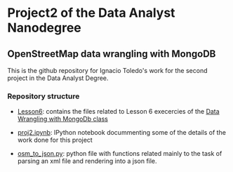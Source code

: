 # Project2 of the Data Analyst Nanodegree

## OpenStreetMap data wrangling with MongoDB

This is the github repository for Ignacio Toledo's work for the
second project in the Data Analyst Degree.

### Repository structure

* [Lesson6](../master/Lesson6): contains the files related to
  Lesson 6 execercies of the [Data Wrangling with MongoDb class][1]
  
* [proj2.ipynb](../master/proj2.ipynb): IPython notebook
  docummenting some of the details of the work done for this
  project
  
* [osm_to_json.py](../master/osm_to_json.py): python file
  with functions related mainly to the task of parsing an xml file
  and rendering into a json file.
  
  
  
 

[1]: https://www.udacity.com/course/progress#!/c-ud032-nd
